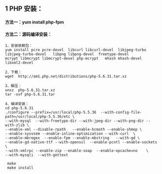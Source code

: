 ## 1 PHP 安装：

#### 方法一：yum install php-fpm

#### 方法二：源码编译安装：

    1、安装依赖包：
    yum install pcre pcre-devel  libcurl libcurl-devel  libjpeg-turbo libjpeg-turbo-devel   libpng libpng-devel  freetype-devel
    mcrypt libmcrypt libmcrypt-devel php-mcrypt   mhash mhash-devel  libxml2-devel

    2、下载：
    wget  http://am1.php.net/distributions/php-5.6.31.tar.xz

    3、解压：
    unxz  php-5.6.31.tar.xz
    tar -xvf php-5.6.31.tar

    4、编译安装：
    cd php-5.6.31
    ./configure --prefix=/usr/local/php-5.5.36  --with-config-file-path=/usr/local/php-5.5.36/etc \
    --with-mysql  --with-freetype-dir --with-jpeg-dir --with-png-dir --with-zlib \
    --enable-xml --disable-rpath   --enable-bcmath --enable-shmop \
    --enable-sysvsem --enable-inline-optimization --with-curl  \
    --enable-mbregex  --enable-fpm --enable-mbstring   --with-gd \
    --enable-gd-native-ttf --with-openssl  --enable-pcntl --enable-sockets  \
    --with-xmlrpc --enable-zip --enable-soap  --enable-opcache=no    \
    --with-mysqli  --with-gettext

     make
     make install 
